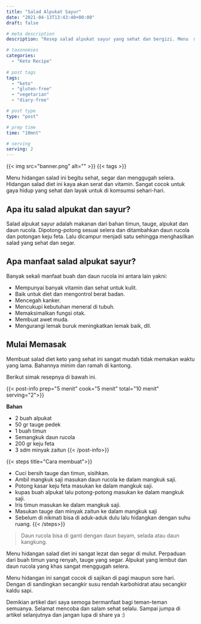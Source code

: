 ```yaml
---
title: "Salad Alpukat Sayur"
date: "2021-04-13T13:43:40+00:00"
draft: false

# meta description
description: "Resep salad alpukat sayur yang sehat dan bergizi. Menu  makanan keto dan vegan."

# taxonomies
categories:
  - "Keto Recipe"
  
# post tags
tags:
  - "keto"
  - "gluten-free"
  - "vegetarian"
  - "diary-free"

# post type
type: "post"

# prep time
time: "10mnt"

# serving
serving: 2
---
```


{{< img src="banner.png" alt="" >}}
{{< tags >}}

Menu hidangan salad ini begitu sehat, segar dan menggugah selera. Hidangan salad diet ini kaya akan serat dan vitamin. Sangat cocok untuk gaya hidup yang sehat dan layak untuk di komsumsi sehari-hari.

## Apa itu salad alpukat dan sayur?

Salad alpukat sayur adalah makanan dari bahan timun, tauge, alpukat dan daun rucola. Dipotong-potong sesuai selera dan ditambahkan daun rucola dan potongan keju feta. Lalu dicampur menjadi satu sehingga menghasilkan salad yang sehat dan segar.

## Apa manfaat salad alpukat sayur?

Banyak sekali manfaat buah dan daun rucola ini antara lain yakni:
- Mempunyai banyak vitamin dan sehat untuk kulit.
- Baik untuk diet dan mengontrol berat badan.
- Mencegah kanker.
- Mencukupi kebutuhan meneral di tubuh.
- Memaksimalkan fungsi otak.
- Membuat awet muda.
- Mengurangi lemak buruk meningkatkan lemak baik, dll.

## Mulai Memasak

Membuat salad diet keto yang sehat ini sangat mudah tidak memakan waktu yang lama. Bahannya minim dan ramah di kantong. 

Berikut simak resepnya di bawah ini.

{{< post-info prep="5 menit" cook="5 menit" total="10 menit" serving="2">}}

__Bahan__

- 2 buah alpukat
- 50 gr tauge pedek
- 1 buah timun
- Semangkuk daun rucola
- 200 gr keju feta
- 3 sdm minyak zaitun
{{< /post-info>}}

{{< steps title="Cara membuat">}}
- Cuci bersih tauge dan timun, sisihkan.
- Ambil mangkuk saji masukan daun rucola ke dalam mangkuk saji.
- Potong kasar keju feta masukan ke dalam mangkuk saji.
- kupas buah alpukat lalu potong-potong masukan ke dalam mangkuk saji.
- Iris timun masukan ke dalam mangkuk saji.
- Masukan tauge dan minyak zaitun ke dalam mangkuk saji
- Sebelum di nikmati bisa di aduk-aduk dulu lalu hidangkan dengan suhu ruang.
{{< /steps>}}

>Daun rucola bisa di ganti dengan daun bayam, selada atau daun kangkung.

Menu hidangan salad diet ini sangat lezat dan segar di mulut. Perpaduan dari buah timun yang renyah, tauge yang segar. Alpukat yang lembut dan daun rucola yang khas sangat menggugah selera.

Menu hidangan ini sangat cocok di sajikan di pagi maupun sore hari. Dengan di sandingkan secangkir susu rendah karbohidrat atau secangkir kaldu sapi.

Demikian artikel dari saya semoga bermanfaat bagi teman-teman semuanya. Selamat mencoba dan salam sehat selalu. Sampai jumpa di artikel selanjutnya dan jangan lupa di share ya :)